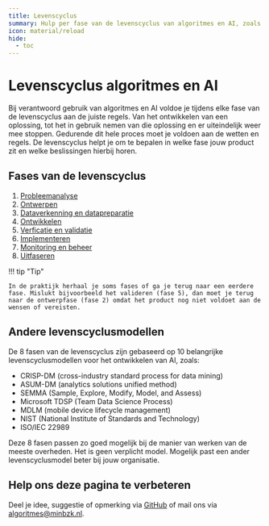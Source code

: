 ```yaml
--- 
title: Levenscyclus
summary: Hulp per fase van de levenscyclus van algoritmes en AI, zoals probleemanalyse, ontwerpen, ontwikkelen, implementeren en ermee stoppen.
icon: material/reload
hide:
  - toc
--- 
```


# Levenscyclus algoritmes en AI
Bij verantwoord gebruik van algoritmes en AI voldoe je tijdens elke fase van de levenscyclus aan de juiste regels. 
Van het ontwikkelen van een oplossing, tot het in gebruik nemen van die oplossing en er uiteindelijk weer mee stoppen. 
Gedurende dit hele proces moet je voldoen aan de wetten en regels. 
De levenscyclus helpt je om te bepalen in welke fase jouw product zit en welke beslissingen hierbij horen.

## Fases van de levenscyclus

1.	[Probleemanalyse](probleemanalyse.md)
2.	[Ontwerpen](ontwerp.md)
3.	[Dataverkenning en datapreparatie](dataverkenning-en-datapreparatie.md)
4.	[Ontwikkelen](ontwikkelen.md)
5.	[Verficatie en validatie](verificatie-en-validatie.md)
6.	[Implementeren](implementatie.md)
7.	[Monitoring en beheer](monitoring-en-beheer.md)
8.	[Uitfaseren](uitfaseren.md)

!!! tip "Tip"

    In de praktijk herhaal je soms fases of ga je terug naar een eerdere fase. Mislukt bijvoorbeeld het valideren (fase 5), dan moet je terug naar de ontwerpfase (fase 2) omdat het product nog niet voldoet aan de wensen of vereisten.

## Andere levenscyclusmodellen
De 8 fasen van de levenscyclus zijn gebaseerd op 10 belangrijke levenscyclusmodellen voor het ontwikkelen van AI, zoals:

- CRISP-DM (cross-industry standard process for data mining)
- ASUM-DM (analytics solutions unified method)
- SEMMA (Sample, Explore, Modify, Model, and Assess)
- Microsoft TDSP (Team Data Science Process)
- MDLM (mobile device lifecycle management)
- NIST (National Institute of Standards and Technology)
- ISO/IEC 22989

Deze 8 fasen passen zo goed mogelijk bij de manier van werken van de meeste overheden. 
Het is geen verplicht model. Mogelijk past een ander levenscyclusmodel beter bij jouw organisatie.

## Help ons deze pagina te verbeteren
Deel je idee, suggestie of opmerking via [GitHub](https://github.com/MinBZK/Algoritmekader/edit/main/docs/levenscyclus/index.md) of mail ons via [algoritmes@minbzk.nl](mailto::algoritmes@minbzk.nl).
